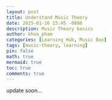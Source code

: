 ```yaml
---
layout: post
title: Understand Music Theory
date: 2025-01-16 15:45 -0800
description: Music Theory basics
author: khoa_pham
categories: [Learning Hub, Music Box]
tags: [music-theory, learning]
pin: false
math: true
mermaid: true
toc: true
comments: true
---
```


update soon...